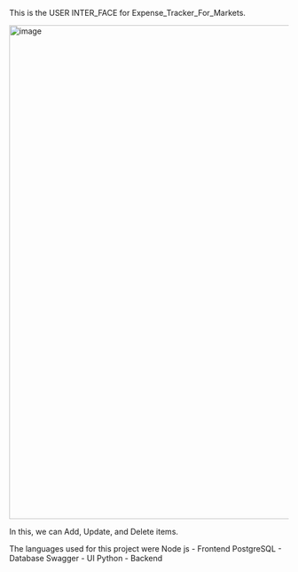 This is the USER INTER_FACE for Expense_Tracker_For_Markets.

<img width="1894" height="891" alt="image" src="https://github.com/user-attachments/assets/fb59b825-0f86-4098-8049-4d1ed09173fb" />

In this, we can Add, Update, and Delete items.

The languages used for this project were 
                              Node js - Frontend
                              PostgreSQL - Database
                              Swagger - UI
                              Python - Backend
